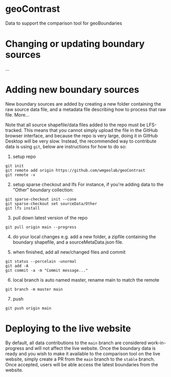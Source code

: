 # geoContrast
Data to support the comparison tool for geoBoundaries

# Changing or updating boundary sources

...

# Adding new boundary sources

New boundary sources are added by creating a new folder containing the raw source data
file, and a metadata file describing how to process that raw file. More... 

Note that all source shapefile/data files added to the repo must be LFS-tracked. 
This means that you cannot simply upload the file in the GitHub browser interface,
and because the repo is very large, doing it in GitHub Desktop will be very slow.
Instead, the recommended way to contribute data is using `git`, below are instructions for
how to do so:

1. setup repo
```
git init
git remote add origin https://github.com/wmgeolab/geoContrast
git remote -v
```

2. setup sparse checkout and lfs
For instance, if you're adding data to the "Other" boundary collection:
```
git sparse-checkout init --cone
git sparse-checkout set sourceData/Other
git lfs install
```

3. pull down latest version of the repo
```
git pull origin main --progress
```

4. do your local changes
e.g. add a new folder, a zipfile containing the boundary shapefile, and a sourceMetaData.json file. 

5. when finished, add all new/changed files and commit
```
git status --porcelain -unormal
git add -A
git commit -a -m "Commit message..."
```

6. local branch is auto named master, rename main to match the remote
```
git branch -m master main
```

7. push
```
git push origin main
```

# Deploying to the live website

By default, all data contributions to the `main` branch are considered work-in-progress and will not
affect the live website. Once the boundary data is ready and you wish to make it available to the 
comparison tool on the live website, simply create a PR from the `main` branch to the `stable` branch. 
Once accepted, users will be able access the latest boundaries from the website. 
